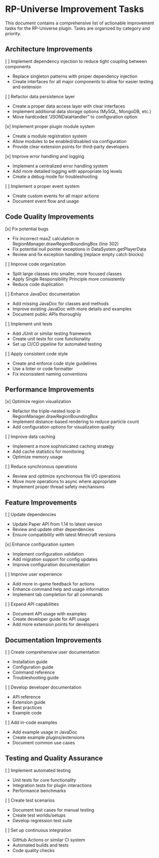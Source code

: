 # RP-Universe Improvement Tasks

This document contains a comprehensive list of actionable improvement tasks for the RP-Universe plugin. Tasks are organized by category and priority.

## Architecture Improvements

[ ] Implement dependency injection to reduce tight coupling between components
   - Replace singleton patterns with proper dependency injection
   - Create interfaces for all major components to allow for easier testing and extension

[ ] Refactor data persistence layer
   - Create a proper data access layer with clear interfaces
   - Implement additional data storage options (MySQL, MongoDB, etc.)
   - Move hardcoded "JSONDataHandler" to configuration option

[x] Implement proper plugin module system
   - Create a module registration system
   - Allow modules to be enabled/disabled via configuration
   - Provide clear extension points for third-party developers

[x] Improve error handling and logging
   - Implement a centralized error handling system
   - Add more detailed logging with appropriate log levels
   - Create a debug mode for troubleshooting

[ ] Implement a proper event system
   - Create custom events for all major actions
   - Document event flow and usage

## Code Quality Improvements

[x] Fix potential bugs
   - Fix incorrect maxZ calculation in RegionManager.drawRegionBoundingBox (line 302)
   - Fix potential null pointer exceptions in DataSystem.getPlayerData
   - Review and fix exception handling (replace empty catch blocks)

[ ] Improve code organization
   - Split large classes into smaller, more focused classes
   - Apply Single Responsibility Principle more consistently
   - Reduce code duplication

[ ] Enhance JavaDoc documentation
   - Add missing JavaDoc for classes and methods
   - Improve existing JavaDoc with more details and examples
   - Document public APIs thoroughly

[ ] Implement unit tests
   - Add JUnit or similar testing framework
   - Create unit tests for core functionality
   - Set up CI/CD pipeline for automated testing

[ ] Apply consistent code style
   - Create and enforce code style guidelines
   - Use a linter or code formatter
   - Fix inconsistent naming conventions

## Performance Improvements

[x] Optimize region visualization
   - Refactor the triple-nested loop in RegionManager.drawRegionBoundingBox
   - Implement distance-based rendering to reduce particle count
   - Add configuration options for visualization quality

[ ] Improve data caching
   - Implement a more sophisticated caching strategy
   - Add cache statistics for monitoring
   - Optimize memory usage

[ ] Reduce synchronous operations
   - Review and optimize synchronous file I/O operations
   - Move more operations to async where appropriate
   - Implement proper thread safety mechanisms

## Feature Improvements

[ ] Update dependencies
   - Update Paper API from 1.14 to latest version
   - Review and update other dependencies
   - Ensure compatibility with latest Minecraft versions

[x] Enhance configuration system
   - Implement configuration validation
   - Add migration support for config updates
   - Improve configuration documentation

[ ] Improve user experience
   - Add more in-game feedback for actions
   - Enhance command help and usage information
   - Implement tab completion for all commands

[ ] Expand API capabilities
   - Document API usage with examples
   - Create developer guide for API usage
   - Add more extension points for developers

## Documentation Improvements

[ ] Create comprehensive user documentation
   - Installation guide
   - Configuration guide
   - Command reference
   - Troubleshooting guide

[ ] Develop developer documentation
   - API reference
   - Extension guide
   - Best practices
   - Example code

[ ] Add in-code examples
   - Add example usage in JavaDoc
   - Create example plugins/extensions
   - Document common use cases

## Testing and Quality Assurance

[ ] Implement automated testing
   - Unit tests for core functionality
   - Integration tests for plugin interactions
   - Performance benchmarks

[ ] Create test scenarios
   - Document test cases for manual testing
   - Create test worlds/setups
   - Develop regression test suite

[ ] Set up continuous integration
   - GitHub Actions or similar CI system
   - Automated builds and tests
   - Code quality checks
